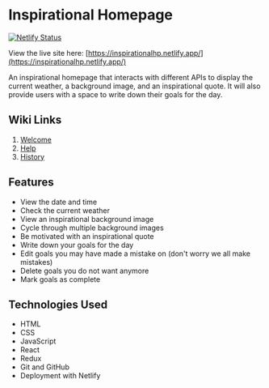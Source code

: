 # Inspirational Homepage

[![Netlify Status](https://api.netlify.com/api/v1/badges/90a3329c-c9c6-42c0-87f1-added56e85ca/deploy-status)](https://app.netlify.com/sites/inspirationalhp/deploys)

View the live site here: [https://inspirationalhp.netlify.app/](https://inspirationalhp.netlify.app/)

An inspirational homepage that interacts with different APIs to display the current weather, a background image, and an inspirational quote. It will also provide users with a space to write down their goals for the day.

## Wiki Links
1. [Welcome](https://github.com/keanuwilliams/inspirational-homepage/wiki)
2. [Help](https://github.com/keanuwilliams/inspirational-homepage/wiki/Help)
3. [History](https://github.com/keanuwilliams/inspirational-homepage/wiki/History)

## Features

- View the date and time
- Check the current weather
- View an inspirational background image
- Cycle through multiple background images
- Be motivated with an inspirational quote
- Write down your goals for the day
- Edit goals you may have made a mistake on (don't worry we all make mistakes)
- Delete goals you do not want anymore
- Mark goals as complete

## Technologies Used

- HTML
- CSS
- JavaScript
- React
- Redux
- Git and GitHub
- Deployment with Netlify
